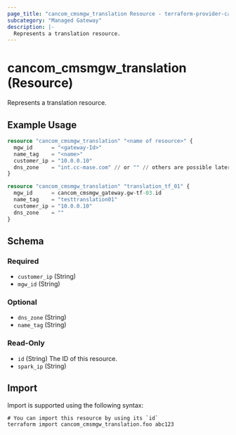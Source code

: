 ```yaml
---
page_title: "cancom_cmsmgw_translation Resource - terraform-provider-cancom"
subcategory: "Managed Gateway"
description: |-
  Represents a translation resource.
---
```


# cancom_cmsmgw_translation (Resource)

Represents a translation resource.

## Example Usage

```terraform
resource "cancom_cmsmgw_translation" "<name of resource>" {
  mgw_id      = "<gateway-Id>"
  name_tag    = "<name>"
  customer_ip = "10.0.0.10"
  dns_zone    = "int.cc-mase.com" // or "" // others are possible later
}

resource "cancom_cmsmgw_translation" "translation_tf_01" {
  mgw_id      = cancom_cmsmgw_gateway.gw-tf-03.id
  name_tag    = "testtranslation01"
  customer_ip = "10.0.0.10"
  dns_zone    = ""
}
```

<!-- schema generated by tfplugindocs -->
## Schema

### Required

- `customer_ip` (String)
- `mgw_id` (String)

### Optional

- `dns_zone` (String)
- `name_tag` (String)

### Read-Only

- `id` (String) The ID of this resource.
- `spark_ip` (String)

## Import

Import is supported using the following syntax:

```shell
# You can import this resource by using its `id`
terraform import cancom_cmsmgw_translation.foo abc123
```